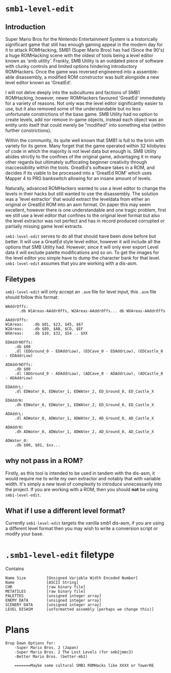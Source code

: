 # `smb1-level-edit`

## Introduction

Super Mario Bros for the Nintendo Entertainment System is a historically significant game that still has enough gaming appeal in the modern day for it to attack ROMHacking, SMB1 (Super Mario Bros) has had (Since the 90's) a huge ROMHacking scene with the oldest of tools being a level editor known as 'smb utility'. Frankly, SMB Utility is an outdated piece of software with clunky controls and limited options hindering introductory ROMHackers. Once the game was reversed engineered into a assemble-able disassembly, a modified ROM constructor was built alongside a new level editor known as 'GreatEd'.

I will not delve deeply into the subcultures and factions of SMB1 ROMHacking, however, newer ROMHackers favoured 'GreatEd' immediately for a variety of reasons. Not only was the level editor significantly easier to use, but it also removed some of the understandable but no less unfortunate constrictions of the base game. SMB Utility had no option to create levels, add nor remove in-game objects, instead each object was an entity unto itself that could merely be "modified" into something else (within further constrictions). 

Within the community, its quite well known that SMB1 is full to the brim with variety for its genre. Many forget that the game operated within 32 kilobytes of code in which the majority is not level data but enough is. SMB Utility abides strictly to the confines of the original game, advantaging it in many other regards but ultimately suffocating beginner creativity through inaccessibility within the tools. GreatEd's software takes in a ROM, and decides if its viable to be processed into a 'GreatEd ROM' which uses Mapper 4 to PRG bankswitch allowing for an insane amount of levels.

Naturally, advanced ROMHackers wanted to use a level editor to change the levels in their hacks but still wanted to use the disassembly. The solution was a 'level extractor' that would extract the leveldata from either an original or GreatEd ROM into an asm format. On paper this may seem excellent, however there is one understandable and one tragic problem, first we still use a level editor that confines to the original level format but also the level extractor was not perfect and has in record produced corrupted or partially missing game level extracts.

`smb1-level-edit` serves to do all that should have been done before but better. It will use a GreatEd style level editor, however it will include all the options that SMB Utility had. However, since it will only ever export Level data it will exclude palette modifications and so on. To get the images for the level editor you simple have to dump the character bank for that level. `smb1-level-edit` assumes that you are working with a dis-asm.



## Filetypes

`smb1-level-edit` will only accept an `.asm` file for level input, this `.asm` file should follow this format:

```
WAddrOffs:
      .db W1Areas-AAddrOffs, W2Areas-AAddrOffs... db WXAreas-AAddrOffs
      
AAddrOffs:
W1Areas:	.db $01, $23, $45, $67
W2Areas:	.db $89, $AB, $CD, $EF
WXAreas:	.db $10, $32, $54 .. $XX

EDAddrHOffs:
	.db	$00
	.dl (EDGround_0 - EDAddrLow), (EDCave_0 - EDAddrLow), (EDCastle_0 - EDAddrLow)
	
ADAddrHOffs:
	.db	$00
	.dl (ADGround_0 - ADAddrLow), (ADCave_0 - ADAddrLow), (ADCastle_0 - ADAddrLow)
	
EDAddrL:
	.dl EDWater_0, EDWater_1, EDWAter_2, ED_Ground_0, ED_Castle_X
	
EDAddrH:
	.dh EDWater_0, EDWater_1, EDWAter_2, ED_Ground_0, ED_Castle_X
	
ADAddrL:
	.dl ADWater_0, ADWater_1, ADWAter_2, AD_Ground_0, AD_Castle_X
	
ADAddrH:
	.dh ADWater_0, ADWater_1, ADWAter_2, AD_Ground_0, AD_Castle_X

ADWater_0:
	.db $00, $01, $xx...
```

## why not pass in a ROM?

Firstly, as this tool is intended to be used in tandem with the dis-asm, it would require me to write my own extractor and notably that with variable width. It's simply a new level of complexity to introduce unnecessarily into the project. If you are working with a ROM, then you should **not** be using `smb1-level-edit`.

## What if I use a different level format?

Currently `smb1-level-edit` targets the vanilla smb1 dis-asm, if you are using a different level format then you may wish to write a conversion script or modify your base. 









# `.smb1-level-edit` filetype

Contains

```
Name Size         [Unsigned Variable Width Encoded Number]
Name              [ASCII String]
CHR               [raw binary file]
METATILES         [raw binary file]
PALETTES          [unsigned integer array]
ENEMY DATA        [unsigned integer array]
SCENERY DATA      [unsigned integer array]
LEVEL DISASM      [unformatted assembly (perhaps we change this)]
```

# Plans

```
Drop Down Options for:
	-Super Mario Bros. 2 (Japan)
	-Super Mario Bros. 2 The Lost Levels (for smb2jmmc3)
	-Better Mario Bros. (better-mb1)
	
	=======Maybe some cultural SMB1 ROMHacks like XXXX or TowerRE
```

